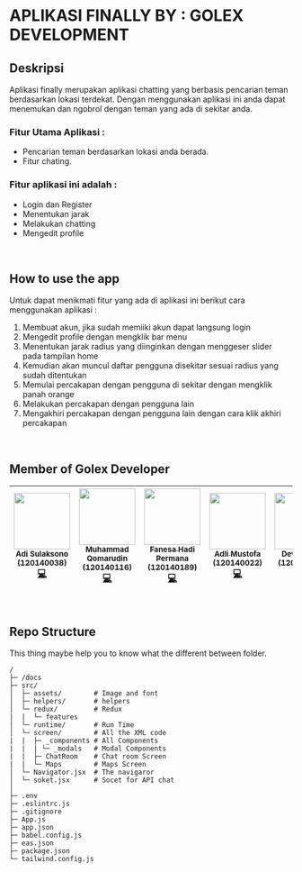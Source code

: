 
# APLIKASI FINALLY BY : GOLEX DEVELOPMENT

## Deskripsi 
Aplikasi finally merupakan aplikasi chatting yang berbasis pencarian teman berdasarkan lokasi terdekat. Dengan menggunakan aplikasi ini anda dapat menemukan dan ngobrol dengan teman yang ada di sekitar anda.

### Fitur Utama Aplikasi :
- Pencarian teman berdasarkan lokasi anda berada.
- Fitur chating.

### Fitur aplikasi ini adalah :
- Login dan Register
- Menentukan jarak 
- Melakukan chatting
- Mengedit profile

<br>

## How to use the app
Untuk dapat menikmati fitur yang ada di aplikasi ini berikut cara menggunakan aplikasi :

1. Membuat akun, jika sudah memiiki akun dapat langsung login
2. Mengedit profile dengan mengklik bar menu
3. Menentukan jarak radius yang diinginkan dengan menggeser slider pada tampilan home
4. Kemudian akan muncul daftar pengguna disekitar sesuai radius yang sudah ditentukan
5. Memulai percakapan dengan pengguna di sekitar dengan mengklik panah orange
6. Melakukan percakapan dengan pengguna lain
7. Mengakhiri percakapan dengan pengguna lain dengan cara klik akhiri percakapan

<br>

## Member of Golex Developer
|  [<img src="https://avatars.githubusercontent.com/u/98870264?s=64&v=4" width="100px;"/><br /><sub><b>Adi Sulaksono</b><br/>(120140038)</sub>](https://github.com/adislksn)<br />[💻](https://github.com/masQ-21dev/finally/commits?author=adislksn "Code") | [<img src="https://avatars.githubusercontent.com/u/74146018?s=64&v=4" width="100px;"/><br /><sub><b>Muhammad Qomarudin</b><br/>(120140116)</sub>](https://github.com/masQ-21dev)<br />[💻](https://github.com/masQ-21dev/finally/commits?author=masQ-21dev "Code") |  [<img src="https://avatars.githubusercontent.com/u/63780649?v=4" width="100px;"/><br /><sub><b>Fanesa Hadi Permana</b><br/>(120140189)</sub>](https://github.com/neszha)<br />[💻](https://github.com/masQ-21dev/finally/commits?author=neszha "Code") | [<img src="https://avatars.githubusercontent.com/u/103428648?s=400&u=951975b16b746a8db5975b3f54a15b28ef8cd467&v=4" width="100px;"/><br /><sub><b>Adli Mustofa</b><br/>(120140022)</sub>](https://github.com/AdliMustofa120140022)<br />[💻](https://github.com/masQ-21dev/finally/commits?author=AdliMustofa120140022 "Code") | [<img src="https://avatars.githubusercontent.com/u/104608536?v=4" width="100px;"/><br /><sub><b>Devi Kurnia</b><br/>(120140060)</sub>](https://github.com/devikrn)<br />[💻](https://github.com/masQ-21dev/finally/commits?author=devikrn "Code") |
|--|--|--|--|--|

<br>

## Repo Structure
This thing maybe help you to know what the different between folder.

```
/
├─ /docs             
├─ src/              
│  ├─ assets/        # Image and font 
│  ├─ helpers/       # helpers 
│  └─ redux/         # Redux
|  |  └─ features   
│  └─ runtime/       # Run Time 
│  └─ screen/        # All the XML code
|  |  ├─ _components # All Components
|  |  | └─ _modals   # Modal Components
|  |  ├─ ChatRoom    # Chat room Screen
|  |  └─ Maps        # Maps Screen
│  └─ Navigator.jsx  # The navigaror
│  └─ soket.jsx      # Socet for API chat
│  
├─ .env
├─ .eslintrc.js
├─ .gitignore
├─ App.js
├─ app.json
├─ babel.config.js
├─ eas.json
├─ package.json
└─ tailwind.config.js         
```
